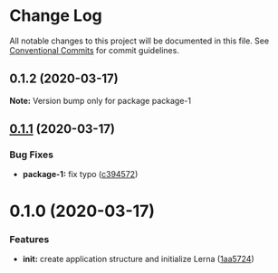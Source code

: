 # Change Log

All notable changes to this project will be documented in this file.
See [Conventional Commits](https://conventionalcommits.org) for commit guidelines.

## 0.1.2 (2020-03-17)

**Note:** Version bump only for package package-1





## [0.1.1](https://github.com/mredjem/lerna-testing/compare/package-1@0.1.0...package-1@0.1.1) (2020-03-17)


### Bug Fixes

* **package-1:** fix typo ([c394572](https://github.com/mredjem/lerna-testing/commit/c3945729e2fd8cbc6a4fb0db5a0afca56beb9f8b))





# 0.1.0 (2020-03-17)


### Features

* **init:** create application structure and initialize Lerna ([1aa5724](https://github.com/mredjem/lerna-testing/commit/1aa5724fdafa2e931a88e6ebeb2b60c7462baf7c))
